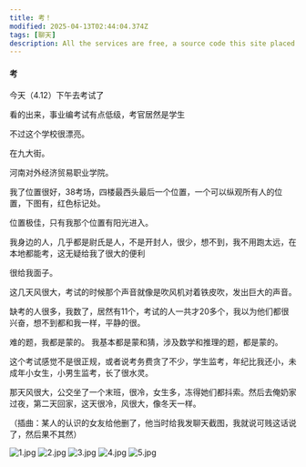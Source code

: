 ```yaml
---
title: 考！
modified: 2025-04-13T02:44:04.374Z
tags: [聊天]
description: All the services are free, a source code this site placed on github repository and intergration with netlify service, another service that you can use is github page for hosting your own static site.
---
```


#### 考

今天（4.12）下午去考试了

看的出来，事业编考试有点低级，考官居然是学生

不过这个学校很漂亮。

在九大街。

河南对外经济贸易职业学院。

我了位置很好，38考场，四楼最西头最后一个位置，一个可以纵观所有人的位置，下图有，红色标记处。

位置极佳，只有我那个位置有阳光进入。

我身边的人，几乎都是尉氏是人，不是开封人，很少，想不到，我不用跑太远，在本地都能考，这无疑给我了很大的便利

很给我面子。

这几天风很大，考试的时候那个声音就像是吹风机对着铁皮吹，发出巨大的声音。

缺考的人很多，我数了，居然有11个，考试的人一共才20多个，我以为他们都很兴奋，想不到都和我一样，平静的很。

难的题，我都是蒙的。
我基本都是蒙和猜，涉及数学和推理的题，都是蒙的。

这个考试感觉不是很正规，或者说考务费贪了不少，学生监考，年纪比我还小，未成年小女生，小男生监考，长了很水灵。

那天风很大，公交坐了一个末班，很冷，女生多，冻得她们都抖索。然后去俺奶家过夜，第二天回家，这天很冷，风很大，像冬天一样。

（插曲：某人的认识的女友给他删了，他当时给我发聊天截图，我就说可贱这话说了，然后果不其然）

![1.jpg](1.jpg)
![2.jpg](2.jpg)
![3.jpg](3.jpg)
![4.jpg](4.jpg)
![5.jpg](5.jpg)
